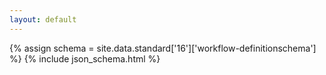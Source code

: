 ```yaml
---
layout: default
---
```


{% assign schema = site.data.standard['16']['workflow-definitionschema'] %}
{% include json_schema.html %}
